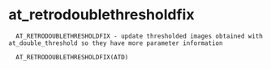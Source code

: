 # at_retrodoublethresholdfix

```
  AT_RETRODOUBLETHRESHOLDFIX - update thresholded images obtained with at_double_threshold so they have more parameter information
 
  AT_RETRODOUBLETHRESHOLDFIX(ATD)

```
